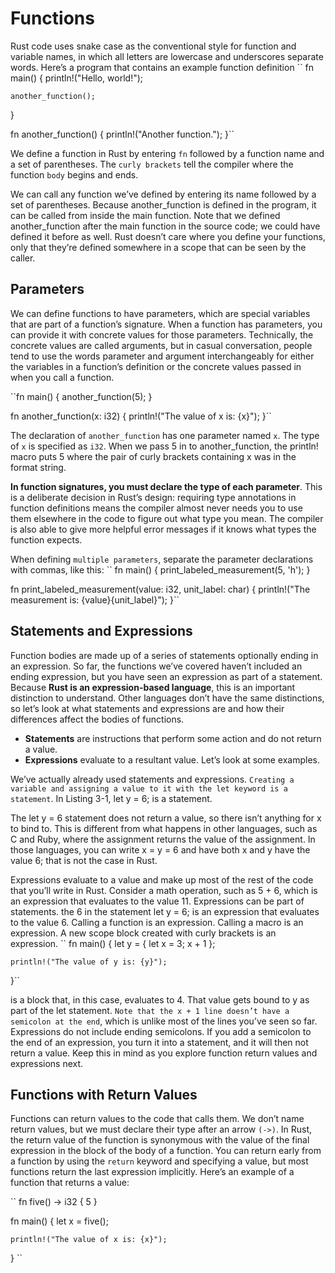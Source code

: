 # Functions

Rust code uses snake case as the conventional style for function and variable names, in which all letters are lowercase and underscores separate words. Here’s a program that contains an example function definition
``
fn main() {
    println!("Hello, world!");

    another_function();
}

fn another_function() {
    println!("Another function.");
}``

We define a function in Rust by entering `fn` followed by a function name and a set of parentheses. The `curly brackets` tell the compiler where the function `body` begins and ends.

We can call any function we’ve defined by entering its name followed by a set of parentheses. Because another_function is defined in the program, it can be called from inside the main function. Note that we defined another_function after the main function in the source code; we could have defined it before as well. Rust doesn’t care where you define your functions, only that they’re defined somewhere in a scope that can be seen by the caller.

## Parameters
We can define functions to have parameters, which are special variables that are part of a function’s signature. When a function has parameters, you can provide it with concrete values for those parameters. Technically, the concrete values are called arguments, but in casual conversation, people tend to use the words parameter and argument interchangeably for either the variables in a function’s definition or the concrete values passed in when you call a function.

``fn main() {
    another_function(5);
}

fn another_function(x: i32) {
    println!("The value of x is: {x}");
}``

The declaration of `another_function` has one parameter named `x`. The type of `x` is specified as `i32`. When we pass 5 in to another_function, the println! macro puts 5 where the pair of curly brackets containing x was in the format string.

**In function signatures, you must declare the type of each parameter**. This is a deliberate decision in Rust’s design: requiring type annotations in function definitions means the compiler almost never needs you to use them elsewhere in the code to figure out what type you mean. The compiler is also able to give more helpful error messages if it knows what types the function expects.

When defining `multiple parameters`, separate the parameter declarations with commas, like this:
``
fn main() {
    print_labeled_measurement(5, 'h');
}

fn print_labeled_measurement(value: i32, unit_label: char) {
    println!("The measurement is: {value}{unit_label}");
}``


## Statements and Expressions

Function bodies are made up of a series of statements optionally ending in an expression. So far, the functions we’ve covered haven’t included an ending expression, but you have seen an expression as part of a statement. Because **Rust is an expression-based language**, this is an important distinction to understand. Other languages don’t have the same distinctions, so let’s look at what statements and expressions are and how their differences affect the bodies of functions.

- **Statements** are instructions that perform some action and do not return a value.
- **Expressions** evaluate to a resultant value. Let’s look at some examples.

We’ve actually already used statements and expressions. `Creating a variable and assigning a value to it with the let keyword is a statement`. In Listing 3-1, let y = 6; is a statement.

The let y = 6 statement does not return a value, so there isn’t anything for x to bind to. This is different from what happens in other languages, such as C and Ruby, where the assignment returns the value of the assignment. In those languages, you can write x = y = 6 and have both x and y have the value 6; that is not the case in Rust.

Expressions evaluate to a value and make up most of the rest of the code that you’ll write in Rust. Consider a math operation, such as 5 + 6, which is an expression that evaluates to the value 11. Expressions can be part of statements. the 6 in the statement let y = 6; is an expression that evaluates to the value 6. Calling a function is an expression. Calling a macro is an expression. A new scope block created with curly brackets is an expression.
``
fn main() {
    let y = {
        let x = 3;
        x + 1
    };

    println!("The value of y is: {y}");
}``

is a block that, in this case, evaluates to 4. That value gets bound to y as part of the let statement. `Note that the x + 1 line doesn’t have a semicolon at the end`, which is unlike most of the lines you’ve seen so far. Expressions do not include ending semicolons. If you add a semicolon to the end of an expression, you turn it into a statement, and it will then not return a value. Keep this in mind as you explore function return values and expressions next.

## Functions with Return Values

Functions can return values to the code that calls them. We don’t name return values, but we must declare their type after an arrow `(->)`. In Rust, the return value of the function is synonymous with the value of the final expression in the block of the body of a function. You can return early from a function by using the `return` keyword and specifying a value, but most functions return the last expression implicitly. Here’s an example of a function that returns a value:

``
fn five() -> i32 {
    5
}

fn main() {
    let x = five();

    println!("The value of x is: {x}");
}
``

